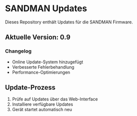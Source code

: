 # SANDMAN Updates

Dieses Repository enthält Updates für die SANDMAN Firmware.

## Aktuelle Version: 0.9

### Changelog
- Online Update-System hinzugefügt
- Verbesserte Fehlerbehandlung
- Performance-Optimierungen

## Update-Prozess
1. Prüfe auf Updates über das Web-Interface
2. Installiere verfügbare Updates
3. Gerät startet automatisch neu
